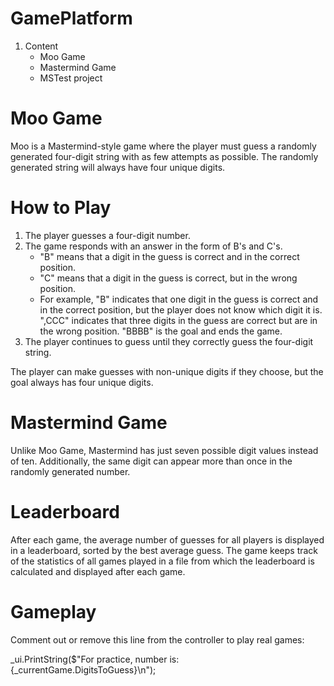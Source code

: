 # GamePlatform
1. Content
    * Moo Game
    * Mastermind Game
    * MSTest project

# Moo Game
Moo is a Mastermind-style game where the player must guess a randomly generated four-digit string with as few attempts as possible. The randomly generated string will always have four unique digits.
# How to Play
1. The player guesses a four-digit number.
2. The game responds with an answer in the form of B's and C's.
     * "B" means that a digit in the guess is correct and in the correct position.
     * "C" means that a digit in the guess is correct, but in the wrong position.
     * For example, "B" indicates that one digit in the guess is correct and in the correct position, but the player does not know which digit it is. ",CCC" indicates that three digits in the guess are correct but are in the wrong position. "BBBB" is the goal and ends the game.
3. The player continues to guess until they correctly guess the four-digit string.
  
The player can make guesses with non-unique digits if they choose, but the goal always has four unique digits.

# Mastermind Game
Unlike Moo Game, Mastermind has just seven possible digit values instead of ten. Additionally, the same digit can appear more than once in the randomly generated number.

# Leaderboard
After each game, the average number of guesses for all players is displayed in a leaderboard, sorted by the best average guess.
The game keeps track of the statistics of all games played in a file from which the leaderboard is calculated and displayed after each game.

# Gameplay
Comment out or remove this line from the controller to play real games:

_ui.PrintString($"For practice, number is: {_currentGame.DigitsToGuess}\n");
